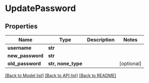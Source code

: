 # UpdatePassword


## Properties
Name | Type | Description | Notes
------------ | ------------- | ------------- | -------------
**username** | **str** |  | 
**new_password** | **str** |  | 
**old_password** | **str, none_type** |  | [optional] 

[[Back to Model list]](../README.md#documentation-for-models) [[Back to API list]](../README.md#documentation-for-api-endpoints) [[Back to README]](../README.md)


